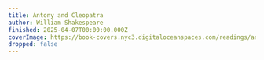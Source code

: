 ```yaml
---
title: Antony and Cleopatra
author: William Shakespeare
finished: 2025-04-07T00:00:00.000Z
coverImage: https://book-covers.nyc3.digitaloceanspaces.com/readings/antony-and-cleopatra-01.jpg
dropped: false
---
```


